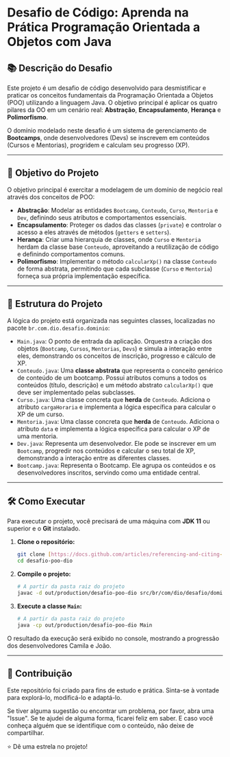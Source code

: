 # Desafio de Código: Aprenda na Prática Programação Orientada a Objetos com Java

## 📚 Descrição do Desafio

Este projeto é um desafio de código desenvolvido para desmistificar e praticar os conceitos fundamentais da Programação Orientada a Objetos (POO) utilizando a linguagem Java. O objetivo principal é aplicar os quatro pilares da OO em um cenário real: **Abstração**, **Encapsulamento**, **Herança** e **Polimorfismo**.

O domínio modelado neste desafio é um sistema de gerenciamento de **Bootcamps**, onde desenvolvedores (Devs) se inscrevem em conteúdos (Cursos e Mentorias), progridem e calculam seu progresso (XP).

---

## 🚀 Objetivo do Projeto

O objetivo principal é exercitar a modelagem de um domínio de negócio real através dos conceitos de POO:

- **Abstração**: Modelar as entidades `Bootcamp`, `Conteudo`, `Curso`, `Mentoria` e `Dev`, definindo seus atributos e comportamentos essenciais.
- **Encapsulamento**: Proteger os dados das classes (`private`) e controlar o acesso a eles através de métodos (`getters` e `setters`).
- **Herança**: Criar uma hierarquia de classes, onde `Curso` e `Mentoria` herdam da classe base `Conteudo`, aproveitando a reutilização de código e definindo comportamentos comuns.
- **Polimorfismo**: Implementar o método `calcularXp()` na classe `Conteudo` de forma abstrata, permitindo que cada subclasse (`Curso` e `Mentoria`) forneça sua própria implementação específica.

---

## 📁 Estrutura do Projeto

A lógica do projeto está organizada nas seguintes classes, localizadas no pacote `br.com.dio.desafio.dominio`:

- `Main.java`: O ponto de entrada da aplicação. Orquestra a criação dos objetos (`Bootcamp`, `Cursos`, `Mentorias`, `Devs`) e simula a interação entre eles, demonstrando os conceitos de inscrição, progresso e cálculo de XP.
- `Conteudo.java`: Uma **classe abstrata** que representa o conceito genérico de conteúdo de um bootcamp. Possui atributos comuns a todos os conteúdos (título, descrição) e um método abstrato `calcularXp()` que deve ser implementado pelas subclasses.
- `Curso.java`: Uma classe concreta que **herda** de `Conteudo`. Adiciona o atributo `cargaHoraria` e implementa a lógica específica para calcular o XP de um curso.
- `Mentoria.java`: Uma classe concreta que **herda** de `Conteudo`. Adiciona o atributo `data` e implementa a lógica específica para calcular o XP de uma mentoria.
- `Dev.java`: Representa um desenvolvedor. Ele pode se inscrever em um `Bootcamp`, progredir nos conteúdos e calcular o seu total de XP, demonstrando a interação entre as diferentes classes.
- `Bootcamp.java`: Representa o Bootcamp. Ele agrupa os conteúdos e os desenvolvedores inscritos, servindo como uma entidade central.

---

## 🛠️ Como Executar

Para executar o projeto, você precisará de uma máquina com **JDK 11** ou superior e o **Git** instalado.

1.  **Clone o repositório:**
    ```bash
    git clone [https://docs.github.com/articles/referencing-and-citing-content](https://docs.github.com/articles/referencing-and-citing-content)
    cd desafio-poo-dio
    ```

2.  **Compile o projeto:**
    ```bash
    # A partir da pasta raiz do projeto
    javac -d out/production/desafio-poo-dio src/br/com/dio/desafio/dominio/*.java src/Main.java
    ```

3.  **Execute a classe `Main`:**
    ```bash
    # A partir da pasta raiz do projeto
    java -cp out/production/desafio-poo-dio Main
    ```

O resultado da execução será exibido no console, mostrando a progressão dos desenvolvedores Camila e João.

---

## 🤝 Contribuição

Este repositório foi criado para fins de estudo e prática. Sinta-se à vontade para explorá-lo, modificá-lo e adaptá-lo.

Se tiver alguma sugestão ou encontrar um problema, por favor, abra uma "Issue".
Se te ajudei de alguma forma, ficarei feliz em saber. E caso você conheça alguém que se identifique com o conteúdo, não deixe de compartilhar.

⭐️ Dê uma estrela no projeto!
